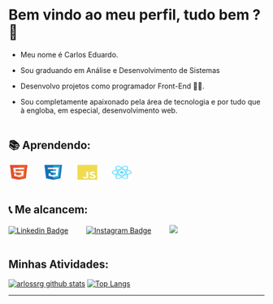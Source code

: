 # Bem vindo ao meu perfil, tudo bem ? 👋

- Meu nome é Carlos Eduardo. </br>

- Sou graduando em Análise e Desenvolvimento de Sistemas 

- Desenvolvo projetos como programador Front-End 👨‍💻.

- Sou completamente apaixonado pela área de tecnologia e por tudo que à engloba, em especial, desenvolvimento web.
</br></br>

## 📚 Aprendendo:
 
<div style="display: inline_block">
  <img align="center" alt="HTML" height="30" width="40" src="https://raw.githubusercontent.com/devicons/devicon/master/icons/html5/html5-original.svg">&nbsp;&nbsp;&nbsp;&nbsp;&nbsp;&nbsp;
  <img align="center" alt="CSS" height="30" width="40" src="https://raw.githubusercontent.com/devicons/devicon/master/icons/css3/css3-original.svg">&nbsp;&nbsp;&nbsp;&nbsp;&nbsp;&nbsp;
  <img align="center" alt="JS" height="30" width="40" src="https://raw.githubusercontent.com/devicons/devicon/master/icons/javascript/javascript-plain.svg">&nbsp;&nbsp;&nbsp;&nbsp;&nbsp;&nbsp;
  <img align="center" alt="React" height="30" width="40" src="https://raw.githubusercontent.com/devicons/devicon/master/icons/react/react-original.svg">
</div></br>

## 📞 Me alcancem:

[
![Linkedin Badge](https://img.shields.io/badge/LinkedIn-0077B5?style=for-the-badge&logo=linkedin&logoColor=white&link=https://www.linkedin.com/in/arlossrg/)](https://www.linkedin.com/in/arlossrg/) &nbsp;&nbsp;&nbsp;&nbsp;&nbsp;&nbsp;&nbsp;
[![Instagram Badge](https://img.shields.io/badge/Instagram-E4405F?style=for-the-badge&logo=instagram&logoColor=white&link=https://www.instagram.com/melo_carloss/)](https://www.instagram.com/melo_carloss/) &nbsp;&nbsp;&nbsp;&nbsp;&nbsp;&nbsp;&nbsp;
<a href="mailto:arlossrg@gmail.com">
 <img src="https://img.shields.io/badge/gmail-D14836?&style=for-the-badge&logo=gmail&logoColor=white&link=mailto:carolmagalhaes.lima@gmail.com">
</a>
</br></br>

## Minhas Atividades:
  
[![arlossrg github stats](https://github-readme-stats.vercel.app/api?username=arlossrg&show_icons=true&theme=radical&bg_color=30,0d0d0d,191919&title_color=fff&text_color=fff&icon_color=79ff97)](https://github.com/anuraghazra/github-readme-stats)
[![Top Langs](https://github-readme-stats.vercel.app/api/top-langs/?username=arlossrg&layout=compact&theme=radical&bg_color=30,0d0d0d,191919&title_color=fff&text_color=fff&icon_color=79ff97)](https://github.com/anuraghazra/github-readme-stats)
 
----
